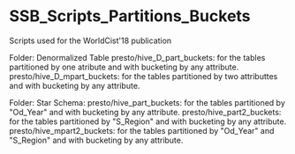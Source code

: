 # SSB_Scripts_Partitions_Buckets
Scripts used for the WorldCist'18 publication

Folder: Denormalized Table
  presto/hive_D_part_buckets: for the tables partitioned by one atribute and with bucketing by any attribute.
  presto/hive_D_mpart_buckets: for the tables partitioned by two attributtes and with bucketing by any attribute.
  
Folder: Star Schema:
  presto/hive_part_buckets: for the tables partitioned by "Od_Year" and with bucketing by any attribute.
  presto/hive_part2_buckets: for the tables partitioned by "S_Region" and with bucketing by any attribute.
  presto/hive_mpart2_buckets: for the tables partitioned by "Od_Year" and "S_Region" and with bucketing by any attribute.

